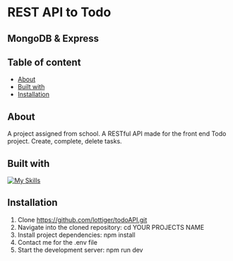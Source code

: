 # REST API to Todo

## MongoDB & Express

## Table of content
* [About](#about)
* [Built with](#built-with)
* [Installation](#installation)
  

## About
A project assigned from school. A RESTful API made for the front end Todo project. Create, complete, delete tasks. 

## Built with
[![My Skills](https://skillicons.dev/icons?i=nodejs,express,mongodb,js)](https://skillicons.dev)

## Installation
1. Clone https://github.com/lottiger/todoAPI.git
2. Navigate into the cloned repository: cd YOUR PROJECTS NAME
3. Install project dependencies: npm install
4. Contact me for the .env file
5. Start the development server: npm run dev


